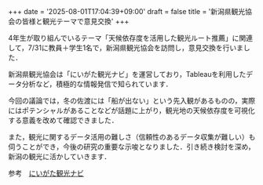 +++
date = '2025-08-01T17:04:39+09:00'
draft = false
title = '新潟県観光協会の皆様と観光テーマで意見交換'
+++

4年生が取り組んでいるテーマ「天候依存度を活用した観光ルート推薦」に関連して，7/31に教員＋学生1名で，新潟県観光協会を訪問し，意見交換を行いました．

新潟県観光協会は「にいがた観光ナビ」を運営しており，Tableauを利用したデータ分析など，積極的な情報発信で知られています．

今回の議論では，冬の佐渡には「船が出ない」という先入観があるものの，実際にはポテンシャルがあることなどが話題に上がり，観光地の天候依存度を可視化する意義を改めて確認できました．

また，観光に関するデータ活用の難しさ（信頼性のあるデータ収集が難しい）も伺うことができ，今後の研究の重要な示唆となりました．引き続き検討を深め，新潟の観光に活かしていきます．

参考　[にいがた観光ナビ](https://niigata-kankou.or.jp/) 